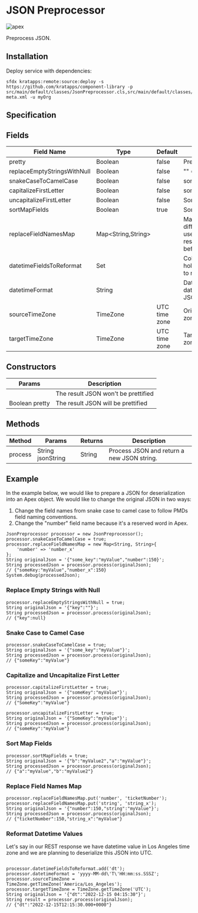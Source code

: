 # JSON Preprocessor

![apex](https://img.shields.io/badge/Apex-service-darkblue)

Preprocess JSON.

## Installation

Deploy service with dependencies:

```text
sfdx kratapps:remote:source:deploy -s https://github.com/kratapps/component-library -p src/main/default/classes/JsonPreprocessor.cls,src/main/default/classes/JsonPreprocessor.cls-meta.xml -u myOrg
```

## Specification

## Fields

| Field Name                  | Type               | Default       | Description                                                                                                    |
| --------------------------- | ------------------ | ------------- | -------------------------------------------------------------------------------------------------------------- |
| pretty                      | Boolean            | false         | Prettify result JSON.                                                                                          |
| replaceEmptyStringsWithNull | Boolean            | false         | "" => null                                                                                                     |
| snakeCaseToCamelCase        | Boolean            | false         | some_key => someKey                                                                                            |
| capitalizeFirstLetter       | Boolean            | false         | someKey => SomeKey                                                                                             |
| uncapitalizeFirstLetter     | Boolean            | false         | SomeKey => someKey                                                                                             |
| sortMapFields               | Boolean            | true          | Sort JSON keys.                                                                                                |
| replaceFieldNamesMap        | Map<String,String> |               | Map JSON keys to a different value. Can be used to change Apex reserved keyword fields before deserialization. |
| datetimeFieldsToReformat    | Set<String>        |               | Collection of JSON keys holding datetime values to reformat.                                                   |
| datetimeFormat              | String             |               | Datetime format used for datetimeFieldToReformat JSON fields.                                                  |
| sourceTimeZone              | TimeZone           | UTC time zone | Original datetime time zone.                                                                                   |
| targetTimeZone              | TimeZone           | UTC time zone | Target datetime time zone.                                                                                     |

## Constructors

| Params         | Description                         |
| -------------- | ----------------------------------- |
|                | The result JSON won't be prettified |
| Boolean pretty | The result JSON will be prettified  |

## Methods

| Method  | Params            | Returns | Description                                |
| ------- | ----------------- | ------- | ------------------------------------------ |
| process | String jsonString | String  | Process JSON and return a new JSON string. |

## Example

In the example below, we would like to prepare a JSON for deserialization into an Apex object.
We would like to change the original JSON in two ways:

1. Change the field names from snake case to camel case to follow PMDs field naming conventions.
2. Change the "number" field name because it's a reserved word in Apex.

```apex
JsonPreprocessor processor = new JsonPreprocessor();
processor.snakeCaseToCamelCase = true;
processor.replaceFieldNamesMap = new Map<String, String>{
    'number' => 'number_x'
};
String originalJson = '{"some_key":"myValue","number":150}';
String processedJson = processor.process(originalJson);
// {"someKey:"myValue","number_x":150}
System.debug(processedJson);
```

### Replace Empty Strings with Null

```apex
processor.replaceEmptyStringsWithNull = true;
String originalJson = '{"key":""}';
String processedJson = processor.process(originalJson);
// {"key":null}
```

### Snake Case to Camel Case

```apex
processor.snakeCaseToCamelCase = true;
String originalJson = '{"some_key":"myValue"}';
String processedJson = processor.process(originalJson);
// {"someKey":"myValue"}
```

### Capitalize and Uncapitalize First Letter

```apex
processor.capitalizeFirstLetter = true;
String originalJson = '{"someKey":"myValue"}';
String processedJson = processor.process(originalJson);
// {"SomeKey":"myValue"}

processor.uncapitalizeFirstLetter = true;
String originalJson = '{"SomeKey":"myValue"}';
String processedJson = processor.process(originalJson);
// {"someKey":"myValue"}
```

### Sort Map Fields

```apex
processor.sortMapFields = true;
String originalJson = '{"b":"myValue2","a":"myValue"}';
String processedJson = processor.process(originalJson);
// {"a":"myValue","b":"myValue2"}
```

### Replace Field Names Map

```apex
processor.replaceFieldNamesMap.put('number', 'ticketNumber');
processor.replaceFieldNamesMap.put('string', 'string_x');
String originalJson = '{"number":150,"string":"myValue"}';
String processedJson = processor.process(originalJson);
// {"ticketNumber":150,"string_x":"myValue"}
```

### Reformat Datetime Values

Let's say in our REST response we have datetime value in Los Angeles time zone
and we are planning to deserialize this JSON into UTC.

```apex

processor.datetimeFieldsToReformat.add('dt');
processor.datetimeFormat = 'yyyy-MM-dd\'T\'HH:mm:ss.SSSZ';
processor.sourceTimeZone = TimeZone.getTimeZone('America/Los_Angeles');
processor.targetTimeZone = TimeZone.getTimeZone('UTC');
String originalJson = '{"dt":"2022-12-15 04:15:30"}';
String result = processor.process(originalJson);
// {"dt":"2022-12-15T12:15:30.000+0000"}
```
